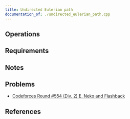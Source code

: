 ```yaml
---
title: Undirected Eulerian path
documentation_of: ./undirected_eulerian_path.cpp
---
```


## Operations

## Requirements

## Notes

## Problems

- [Codeforces Round #554 (Div. 2) E. Neko and Flashback](https://codeforces.com/contest/1152/problem/E)

## References

